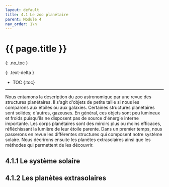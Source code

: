```yaml
---
layout: default
title: 4.1 Le zoo planétaire
parent: Module 4
nav_order: 1\n
---
```


# {{ page.title }}
{: .no_toc }

{: .text-delta }
- TOC
{:toc}
---
Nous entamons la description du zoo astronomique par une revue des structures planétaires. Il s'agit d'objets de petite taille si nous les comparons aux étoiles ou aux galaxies. Certaines structures planétaires sont solides; d'autres, gazeuses. En général, ces objets sont peu lumineux et froids puisqu'ils ne disposent pas de source d'énergie interne importante. Les corps planétaires sont des miroirs plus ou moins efficaces, réfléchissant la lumière de leur étoile parente. Dans un premier temps, nous passerons en revue les différentes structures qui composent notre système solaire. Nous décrirons ensuite les planètes extrasolaires ainsi que les méthodes qui permettent de les découvrir.

## 4.1.1 Le système solaire
## 4.1.2 Les planètes extrasolaires
